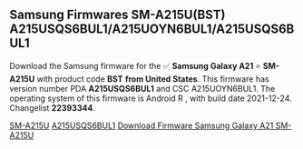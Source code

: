 <h2>Samsung Firmwares SM-A215U(BST) A215USQS6BUL1/A215UOYN6BUL1/A215USQS6BUL1</h2>
Download the Samsung firmware for the ✅ <strong>Samsung Galaxy A21 </strong> ⭐ <strong>SM-A215U</strong> with product code <strong>BST</strong> <strong> from United States</strong>. This firmware has version number PDA <strong>A215USQS6BUL1</strong> and CSC A215UOYN6BUL1. The operating system of this firmware is Android R , with build date 2021-12-24. Changelist <strong>22393344</strong>.

[SM-A215U](https://samfirm.shop/samsung/model/SM-A215U)
[A215USQS6BUL1](https://samfirm.shop/samsung/pda/A215USQS6BUL1)
[Download Firmware Samsung Galaxy A21 SM-A215U](https://samfirm.shop/samsung/firmware/485273)
